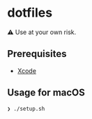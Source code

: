 # dotfiles

:warning: Use at your own risk.

## Prerequisites

- [Xcode](https://developer.apple.com/xcode/)

## Usage for macOS

```bash
❯ ./setup.sh
```
